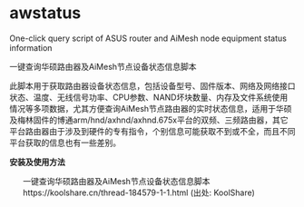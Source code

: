 # awstatus
One-click query script of ASUS router and AiMesh node equipment status information

一键查询华硕路由器及AiMesh节点设备状态信息脚本

此脚本用于获取路由器设备状态信息，包括设备型号、固件版本、网络及网络接口状态、温度、无线信号功率、CPU参数、NAND坏块数量、内存及文件系统使用情况等多项数据，尤其方便查询AiMesh节点路由器的实时状态信息，适用于华硕及梅林固件的博通arm/hnd/axhnd/axhnd.675x平台的双频、三频路由器，其它平台路由器由于涉及到硬件的专有指令，个别信息可能获取不到或不全，而且不同平台获取的信息也有一些差别。

<strong>安装及使用方法</strong>
<ul>一键查询华硕路由器及AiMesh节点设备状态信息脚本
https://koolshare.cn/thread-184579-1-1.html
(出处: KoolShare)</ul>
